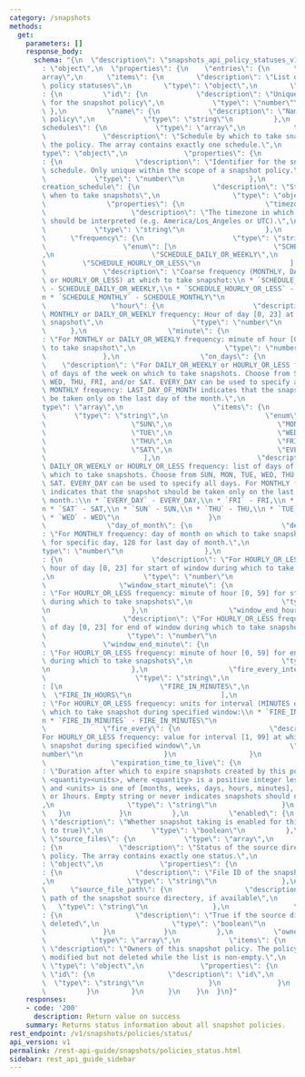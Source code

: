 ```yaml
---
category: /snapshots
methods:
  get:
    parameters: []
    response_body:
      schema: "{\n  \"description\": \"snapshots_api_policy_statuses_v1\",\n  \"type\"\
        : \"object\",\n  \"properties\": {\n    \"entries\": {\n      \"type\": \"\
        array\",\n      \"items\": {\n        \"description\": \"List of snapshot\
        \ policy statuses\",\n        \"type\": \"object\",\n        \"properties\"\
        : {\n          \"id\": {\n            \"description\": \"Unique identifier\
        \ for the snapshot policy\",\n            \"type\": \"number\"\n         \
        \ },\n          \"name\": {\n            \"description\": \"Name of the snapshot\
        \ policy\",\n            \"type\": \"string\"\n          },\n          \"\
        schedules\": {\n            \"type\": \"array\",\n            \"items\": {\n\
        \              \"description\": \"Schedule by which to take snapshots for\
        \ the policy. The array contains exactly one schedule.\",\n              \"\
        type\": \"object\",\n              \"properties\": {\n                \"id\"\
        : {\n                  \"description\": \"Identifier for the snapshot policy's\
        \ schedule. Only unique within the scope of a snapshot policy.\",\n      \
        \            \"type\": \"number\"\n                },\n                \"\
        creation_schedule\": {\n                  \"description\": \"Structure defining\
        \ when to take snapshots\",\n                  \"type\": \"object\",\n   \
        \               \"properties\": {\n                    \"timezone\": {\n \
        \                     \"description\": \"The timezone in which the schedule\
        \ should be interpreted (e.g. America/Los_Angeles or UTC).\",\n          \
        \            \"type\": \"string\"\n                    },\n              \
        \      \"frequency\": {\n                      \"type\": \"string\",\n   \
        \                   \"enum\": [\n                        \"SCHEDULE_MONTHLY\"\
        ,\n                        \"SCHEDULE_DAILY_OR_WEEKLY\",\n               \
        \         \"SCHEDULE_HOURLY_OR_LESS\"\n                      ],\n        \
        \              \"description\": \"Coarse frequency (MONTHLY, DAILY_OR_WEEKLY,\
        \ or HOURLY_OR_LESS) at which to take snapshot:\\n * `SCHEDULE_DAILY_OR_WEEKLY`\
        \ - SCHEDULE_DAILY_OR_WEEKLY,\\n * `SCHEDULE_HOURLY_OR_LESS` - SCHEDULE_HOURLY_OR_LESS,\\\
        n * `SCHEDULE_MONTHLY` - SCHEDULE_MONTHLY\"\n                    },\n    \
        \                \"hour\": {\n                      \"description\": \"For\
        \ MONTHLY or DAILY_OR_WEEKLY frequency: Hour of day [0, 23] at which to take\
        \ snapshot\",\n                      \"type\": \"number\"\n              \
        \      },\n                    \"minute\": {\n                      \"description\"\
        : \"For MONTHLY or DAILY_OR_WEEKLY frequency: minute of hour [0, 59] at which\
        \ to take snapshot\",\n                      \"type\": \"number\"\n      \
        \              },\n                    \"on_days\": {\n                  \
        \    \"description\": \"For DAILY_OR_WEEKLY or HOURLY_OR_LESS frequency: list\
        \ of days of the week on which to take snapshots. Choose from SUN, MON, TUE,\
        \ WED, THU, FRI, and/or SAT. EVERY_DAY can be used to specify all days. For\
        \ MONTHLY frequency: LAST_DAY_OF_MONTH indicates that the snapshot should\
        \ be taken only on the last day of the month.\",\n                      \"\
        type\": \"array\",\n                      \"items\": {\n                 \
        \       \"type\": \"string\",\n                        \"enum\": [\n     \
        \                     \"SUN\",\n                          \"MON\",\n     \
        \                     \"TUE\",\n                          \"WED\",\n     \
        \                     \"THU\",\n                          \"FRI\",\n     \
        \                     \"SAT\",\n                          \"EVERY_DAY\"\n\
        \                        ],\n                        \"description\": \"For\
        \ DAILY_OR_WEEKLY or HOURLY_OR_LESS frequency: list of days of the week on\
        \ which to take snapshots. Choose from SUN, MON, TUE, WED, THU, FRI, and/or\
        \ SAT. EVERY_DAY can be used to specify all days. For MONTHLY frequency: LAST_DAY_OF_MONTH\
        \ indicates that the snapshot should be taken only on the last day of the\
        \ month.:\\n * `EVERY_DAY` - EVERY_DAY,\\n * `FRI` - FRI,\\n * `MON` - MON,\\\
        n * `SAT` - SAT,\\n * `SUN` - SUN,\\n * `THU` - THU,\\n * `TUE` - TUE,\\n\
        \ * `WED` - WED\"\n                      }\n                    },\n     \
        \               \"day_of_month\": {\n                      \"description\"\
        : \"For MONTHLY frequency: day of month on which to take snapshot. [1, 27]\
        \ for specific day, 128 for last day of month.\",\n                      \"\
        type\": \"number\"\n                    },\n                    \"window_start_hour\"\
        : {\n                      \"description\": \"For HOURLY_OR_LESS frequency:\
        \ hour of day [0, 23] for start of window during which to take snapshots\"\
        ,\n                      \"type\": \"number\"\n                    },\n  \
        \                  \"window_start_minute\": {\n                      \"description\"\
        : \"For HOURLY_OR_LESS frequency: minute of hour [0, 59] for start of window\
        \ during which to take snapshots\",\n                      \"type\": \"number\"\
        \n                    },\n                    \"window_end_hour\": {\n   \
        \                   \"description\": \"For HOURLY_OR_LESS frequency: hour\
        \ of day [0, 23] for end of window during which to take snapshots)\",\n  \
        \                    \"type\": \"number\"\n                    },\n      \
        \              \"window_end_minute\": {\n                      \"description\"\
        : \"For HOURLY_OR_LESS frequency: minute of hour [0, 59] for end of window\
        \ during which to take snapshots\",\n                      \"type\": \"number\"\
        \n                    },\n                    \"fire_every_interval\": {\n\
        \                      \"type\": \"string\",\n                      \"enum\"\
        : [\n                        \"FIRE_IN_MINUTES\",\n                      \
        \  \"FIRE_IN_HOURS\"\n                      ],\n                      \"description\"\
        : \"For HOURLY_OR_LESS frequency: units for interval (MINUTES or HOURS) at\
        \ which to take snapshot during specified window:\\n * `FIRE_IN_HOURS` - FIRE_IN_HOURS,\\\
        n * `FIRE_IN_MINUTES` - FIRE_IN_MINUTES\"\n                    },\n      \
        \              \"fire_every\": {\n                      \"description\": \"\
        For HOURLY_OR_LESS frequency: value for interval [1, 99] at which to take\
        \ snapshot during specified window\",\n                      \"type\": \"\
        number\"\n                    }\n                  }\n                },\n\
        \                \"expiration_time_to_live\": {\n                  \"description\"\
        : \"Duration after which to expire snapshots created by this policy, in format\
        \ <quantity><units>, where <quantity> is a positive integer less than 100\
        \ and <units> is one of [months, weeks, days, hours, minutes], e.g. 5days\
        \ or 1hours. Empty string or never indicates snapshots should never expire.\"\
        ,\n                  \"type\": \"string\"\n                }\n           \
        \   }\n            }\n          },\n          \"enabled\": {\n           \
        \ \"description\": \"Whether snapshot taking is enabled for this policy (defaults\
        \ to true)\",\n            \"type\": \"boolean\"\n          },\n         \
        \ \"source_files\": {\n            \"type\": \"array\",\n            \"items\"\
        : {\n              \"description\": \"Status of the source directory for the\
        \ policy. The array contains exactly one status.\",\n              \"type\"\
        : \"object\",\n              \"properties\": {\n                \"source_file_id\"\
        : {\n                  \"description\": \"File ID of the snapshot source directory\"\
        ,\n                  \"type\": \"string\"\n                },\n          \
        \      \"source_file_path\": {\n                  \"description\": \"File\
        \ path of the snapshot source directory, if available\",\n               \
        \   \"type\": \"string\"\n                },\n                \"deleted\"\
        : {\n                  \"description\": \"True if the source directory is\
        \ deleted\",\n                  \"type\": \"boolean\"\n                }\n\
        \              }\n            }\n          },\n          \"owners\": {\n \
        \           \"type\": \"array\",\n            \"items\": {\n             \
        \ \"description\": \"Owners of this snapshot policy. The policy can only be\
        \ modified but not deleted while the list is non-empty.\",\n             \
        \ \"type\": \"object\",\n              \"properties\": {\n               \
        \ \"id\": {\n                  \"description\": \"id\",\n                \
        \  \"type\": \"string\"\n                }\n              }\n            }\n\
        \          }\n        }\n      }\n    }\n  }\n}"
    responses:
    - code: '200'
      description: Return value on success
    summary: Returns status information about all snapshot policies.
rest_endpoint: /v1/snapshots/policies/status/
api_version: v1
permalink: /rest-api-guide/snapshots/policies_status.html
sidebar: rest_api_guide_sidebar
---
```

